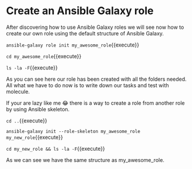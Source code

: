 # Create an Ansible Galaxy role
After discovering how to use Ansible Galaxy roles we will see now how to create our own role using the default structure of Ansible Galaxy.


`ansible-galaxy role init my_awesome_role`{{execute}}

`cd my_awesome_role`{{execute}}

`ls -la -F`{{execute}}

As you can see here our role has been created with all the folders needed.
All what we have to do now is to write down our tasks and test with molecule.

If your are lazy like me :joy: there is a way to create a role from another role by using Ansible skeleton.

`cd ..`{{execute}}

`ansible-galaxy init --role-skeleton my_awesome_role my_new_role`{{execute}}

`cd my_new_role && ls -la -F`{{execute}}

As we can see we have the same structure as my_awesome_role.
